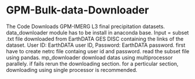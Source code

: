 # GPM-Bulk-data-Downloader
The Code Downloads GPM-IMERG L3 final precipitation datasets.  
data_downloader module has to be install in anaconda base. 
Input = subset .txt file downloaded from EarthDATA GES DISC containing the links of the dataset.
User ID: EarthDATA user ID,
Password: EarthDATA password.
first have to create netrc file containg user id and password.
read the subset file using pandas.
mp_downloader download datas using multiprocessor parallely.
if fails rerun the downloading section.
for a perticular section, downloading using single processor is recommended.
